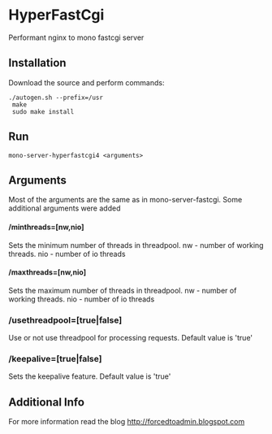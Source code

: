 HyperFastCgi
============

Performant nginx to mono fastcgi server

Installation
------------

Download the source and perform commands:

    ./autogen.sh --prefix=/usr
     make
     sudo make install

Run
------------

    mono-server-hyperfastcgi4 <arguments>

Arguments
------------
Most of the arguments are the same as in mono-server-fastcgi. Some additional arguments were added

#### /minthreads=[nw,nio] 
Sets the minimum number of threads in threadpool.  nw - number of working threads. nio - number of io threads
#### /maxthreads=[nw,nio] 
Sets the maximum number of threads in threadpool.  nw - number of working threads. nio - number of io threads
### /usethreadpool=[true|false]
Use or not use threadpool for processing requests. Default value is 'true'
### /keepalive=[true|false]
Sets the keepalive feature. Default value is 'true'

Additional Info
------------
For more information read the blog
http://forcedtoadmin.blogspot.com



